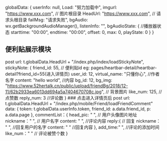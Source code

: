  globalData: {
        userInfo: null,
        Load: "努力加载中",
        imgurl: "https://www.xxx.com",  // 图片根目录
        HeadUrl: "https://www.xxx.com", // 请求头根目录
        failMsg: "请求失败",
        bgAudio: wx.getBackgroundAudioManager(),
        listenInfo: "",
        bgAudioState: {  //播放器状态
            starttime: "00:00",
            endtime: "00:00",
            offset: 0,
            max: 0,
            playState: 0
        }
    }
## 便利贴展示模块
   post  url: t.globalData.HeadUrl + "/index.php/index/loadStickyNote",
   stickyNote: {
      friend_id: 55, // 便利贴id eg:  pages/heartbar-detail/heartbar-detail?friend_id=55(进入详情页)
      user_id: 12,
      virtual_name: "只懂你心", //作者名字
      content: "hello world",  //内容
      bg_id: 12, 
      bg_img: "https://www.52hertalk.cn/public/upload/friendBg/2018/12-11/62b2933ea6013dd694a5a7404670708c.jpg", // 背景图片
      like_num: 125, //点赞数
      reply_num: 3  //评论数
    }
    ### 点击进入详情页后
    post  url: t.globalData.HeadUrl + "/index.php/mobile/Friend/loadFriendComment"
    data: {
                token: t.globalData.userInfo.token,
                friend_id: a.data.friend_id,
                p: a.data.page
            },
    commentList：{
        head_pic: " ", // 用户头像图片地址
        nickname：" ",  // 用户名字
        content: " ",   //评论内容
        reply:{       // 回复
          nickname： " ",  //回复用户的名字
          content: " " //回复内容
        },
        add_time:" ", //评论的添加时间
        like_num：" " // 评论被赞个数 
    }
